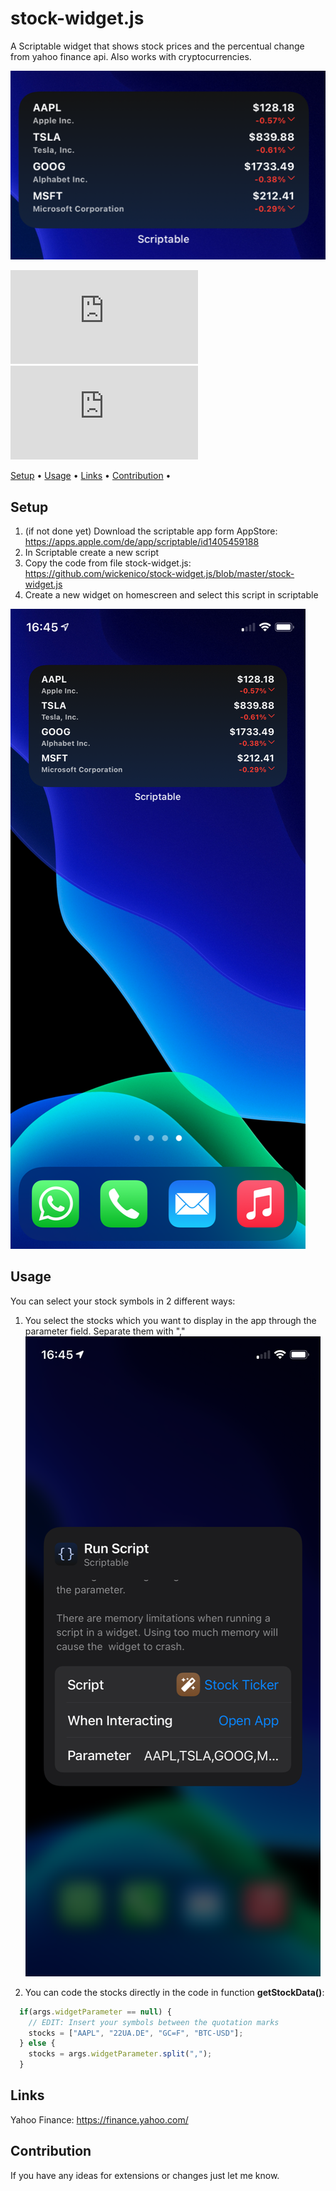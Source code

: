 # stock-widget.js
A Scriptable widget that shows stock prices and the percentual change from yahoo finance api. Also works with cryptocurrencies.


![stock-widget-homescreen.small](img/stock-widget-homescreen-small.png)


![GitHub last commit](https://img.shields.io/github/last-commit/wickenico/stock-widget.js) ![GitHub commit activity](https://img.shields.io/github/commit-activity/y/wickenico/stock-widget.js)

<p>
  <a href="#setup">Setup</a> •
  <a href="#usage">Usage</a> •
  <a href="#links">Links</a> •
  <a href="#contribution">Contribution</a> •
</p>


## Setup

1. (if not done yet) Download the scriptable app form AppStore: https://apps.apple.com/de/app/scriptable/id1405459188
2. In Scriptable create a new script
3. Copy the code from file stock-widget.js: https://github.com/wickenico/stock-widget.js/blob/master/stock-widget.js
4. Create a new widget on homescreen and select this script in scriptable

![stock-widget-homescreen](img/stock-widget-homescreen.png)

## Usage

You can select your stock symbols in 2 different ways:

1. You select the stocks which you want to display in the app through the parameter field. Separate them with ","
![stock-widget-settings](img/stock-widget-settings.png)

2. You can code the stocks directly in the code in function **getStockData()**:
```javascript
  if(args.widgetParameter == null) {
    // EDIT: Insert your symbols between the quotation marks 
    stocks = ["AAPL", "22UA.DE", "GC=F", "BTC-USD"];
  } else {
    stocks = args.widgetParameter.split(",");
  }
```

## Links
Yahoo Finance: https://finance.yahoo.com/


## Contribution

If you have any ideas for extensions or changes just let me know.

